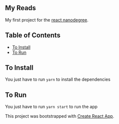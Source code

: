 ## My Reads
My first project for the [react nanodegree](https://br.udacity.com/course/react-nanodegree--nd019?utm_campaign=br-s-dev-react-nd019-always_on-08-2018&utm_source=facebook&utm_medium=social_media_paid&utm_content=dark-kv_agosto_react_pagepost_conversao_1-segundo-cadastra_se-publicacao-post-2nd_3rd-open_auction-cpm-remarketing-remarketing_pageview_30d-cross-static).

## Table of Contents

- [To Install](#to-install)
- [To Run](#to-run)

## To Install
You just have to run `yarn` to install the dependencies

## To Run
You just have to run `yarn start` to run the app


This project was bootstrapped with [Create React App](https://github.com/facebook/create-react-app).
